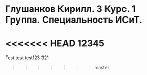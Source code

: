 # Глушанков Кирилл. 3 Курс. 1 Группа. Специальность ИСиТ.
<<<<<<< HEAD
12345
=======
Test test test123
321
>>>>>>> master
